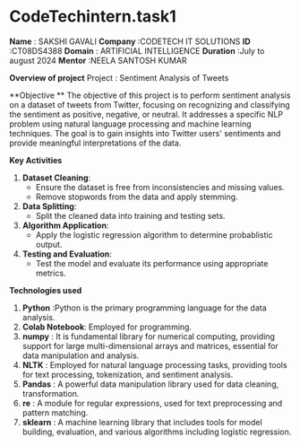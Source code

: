 # CodeTechintern.task1

**Name**     : SAKSHI GAVALI
**Company**  :CODETECH IT SOLUTIONS
**ID**       :CT08DS4388
**Domain**   : ARTIFICIAL INTELLIGENCE
**Duration** :July to august 2024
**Mentor**   :NEELA SANTOSH KUMAR

**Overview of project**
Project : Sentiment Analysis of Tweets

**Objective **
The objective of this project is to perform sentiment analysis on a dataset of tweets from Twitter, focusing on recognizing and classifying the sentiment as positive, negative, or neutral. It addresses a specific NLP problem using natural language processing and machine learning techniques. The goal is to gain insights into Twitter users' sentiments and provide meaningful interpretations of the data.

**Key Activities**
1. **Dataset Cleaning**:
   - Ensure the dataset is free from inconsistencies and missing values.
   - Remove stopwords from the data and apply stemming.
2. **Data Splitting**:
   - Split the cleaned data into training and testing sets.
3. **Algorithm Application**:
   - Apply the logistic regression algorithm to determine probablistic output.
4. **Testing and Evaluation**:
   - Test the model and evaluate its performance using appropriate metrics.
  
  **Technologies used**
1. **Python**  :Python is the primary programming language for the data analysis.
2. **Colab Notebook**: Employed for programming.
3. **numpy**   : It is fundamental library for numerical computing, providing support for large multi-dimensional arrays and matrices, essential for data manipulation and analysis.
4.  **NLTK**   : Employed for natural language processing tasks, providing tools for text processing, tokenization, and sentiment analysis.
5. **Pandas**  : A powerful data manipulation library used for data cleaning, transformation.
6. **re**      : A module for regular expressions, used for text preprocessing and pattern matching.
7. **sklearn** : A machine learning library that includes tools for model building, evaluation, and various algorithms including logistic regression.


